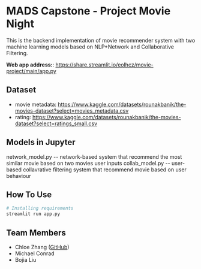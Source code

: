 # MADS Capstone - Project Movie Night

This is the backend implementation of movie recommender system with two machine learning models based on NLP+Network and Collaborative Filtering.

**Web app address:**: https://share.streamlit.io/eolhcz/movie-project/main/app.py 

## Dataset

- movie metadata: https://www.kaggle.com/datasets/rounakbanik/the-movies-dataset?select=movies_metadata.csv
- rating: https://www.kaggle.com/datasets/rounakbanik/the-movies-dataset?select=ratings_small.csv

## Models in Jupyter
network_model.py -- network-based system that recommend the most similar movie based on two movies user inputs
collab_model.py -- user-based collavrative filtering system that recommend movie based on user behaviour 


## How To Use
```bash
# Installing requirements
streamlit run app.py
```

## Team Members
- Chloe Zhang ([GitHub](https://github.com/eolhcz))
- Michael Conrad
- Bojia Liu
